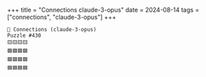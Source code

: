 +++
title = "Connections claude-3-opus"
date = 2024-08-14
tags = ["connections", "claude-3-opus"]
+++

```text
🤖 Connections (claude-3-opus) 
Puzzle #430
🟨🟨🟨🟨
🟩🟩🟩🟩
🟪🟪🟪🟪
🟦🟦🟦🟦
```
